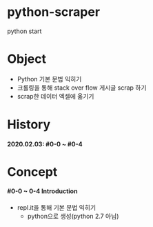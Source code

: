 # python-scraper
 python start

# Object
  - Python 기본 문법 익히기
  - 크롤링을 통해 stack over flow 게시글 scrap 하기
  - scrap한 데이터 엑셀에 옮기기

# History
#### 2020.02.03: #0-0 ~ #0-4
  
# Concept
#### #0-0 ~ 0-4 Introduction
  - repl.it을 통해 기본 문법 익히기
    + python으로 생성(python 2.7 아님)
    